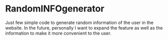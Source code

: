 # RandomINFOgenerator
Just few simple code to generate random information of the user in the website. In the future, personally I want to expand the feature as well as the information to make it more convenient to the user. 
